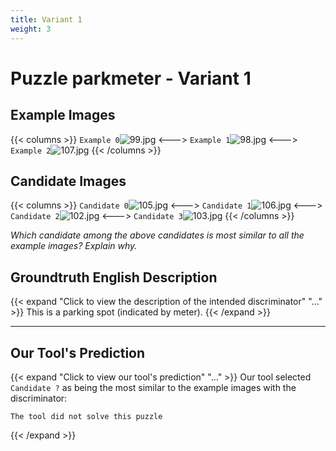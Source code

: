```yaml
---
title: Variant 1
weight: 3
---
```


# Puzzle parkmeter - Variant 1

## Example Images
{{< columns >}}
`Example 0`![99.jpg](/natscene_data/images/99.jpg)
<--->
`Example 1`![98.jpg](/natscene_data/images/98.jpg)
<--->
`Example 2`![107.jpg](/natscene_data/images/107.jpg)
{{< /columns >}}

## Candidate Images
{{< columns >}}
`Candidate 0`![105.jpg](/natscene_data/images/105.jpg)
<--->
`Candidate 1`![106.jpg](/natscene_data/images/106.jpg)
<--->
`Candidate 2`![102.jpg](/natscene_data/images/102.jpg)
<--->
`Candidate 3`![103.jpg](/natscene_data/images/103.jpg)
{{< /columns >}}

*Which candidate among the above candidates is most similar to all the example images? Explain why.*

## Groundtruth English Description

{{< expand "Click to view the description of the intended discriminator" "..." >}}
This is a parking spot (indicated by meter).
{{< /expand >}}

---



## Our Tool's Prediction

{{< expand "Click to view our tool's prediction" "..." >}}
Our tool selected `Candidate ?` as being the most similar to the example images with the discriminator:
```plaintext
The tool did not solve this puzzle
```
{{< /expand >}}
